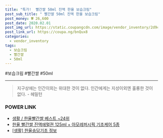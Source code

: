 ```yaml
--- 
title: "특가!  빨간쌀 50ml 진액 한율 보습크림" 
post_sub_title: " 빨간쌀 50ml 진액 한율 보습크림" 
post_money: ₩ 26,600 
post_date: 2020.02.01 
post_img_url: https://static.coupangcdn.com/image/vendor_inventory/2d9c/cd555ec27c1ae71f984e450fb0fb1bf9871898c3eabf5ad92542f7cf3836.jpg 
post_link_url: https://coupa.ng/bnQux8 
categories: 
  - vendor_inventory 
tags: 
  - 보습크림 
  - 빨간쌀 
  - 50ml 
--- 
```

  #보습크림 #빨간쌀 #50ml 
<hr> 

> 지구상에는 인간이외는 위대한 것이 없다. 인간에게는 지성이외엔 훌륭한 것이 없다. - 헤밀턴 


### POWER LINK

* <a href="https://blog.naver.com/santokki14/221792516133" target="_blank">생활 / 한율빨간쌀 베스트 ~24위</a>
* <a href="https://blog.naver.com/fasyy4321/221792682846" target="_blank">한율 빨간쌀 진액에멀젼 125ml + 아모레퍼시픽 기초케어 5종</a>
* <a href="https://blog.naver.com/fasyy4321/221770415318" target="_blank"> [생활] 한율송담기초 정보 </a>
